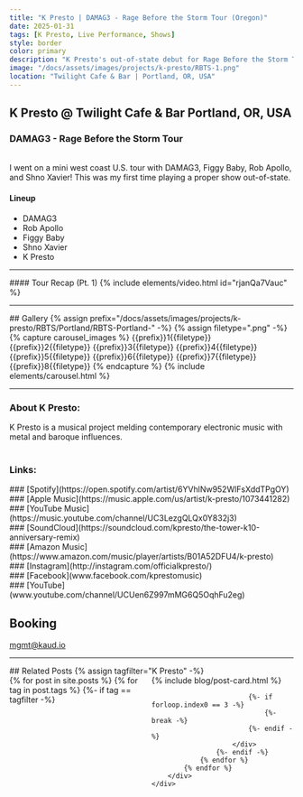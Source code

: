```yaml
---
title: "K Presto | DAMAG3 - Rage Before the Storm Tour (Oregon)"
date: 2025-01-31
tags: [K Presto, Live Performance, Shows]
style: border
color: primary
description: "K Presto's out-of-state debut for Rage Before the Storm Tour in Portland. "
image: "/docs/assets/images/projects/k-presto/RBTS-1.png"
location: "Twilight Cafe & Bar | Portland, OR, USA"
---
```


## K Presto @ Twilight Cafe & Bar Portland, OR, USA
### DAMAG3 - Rage Before the Storm Tour

<br>
I went on a mini west coast U.S. tour with DAMAG3, Figgy Baby, Rob Apollo, and Shno Xavier! This was my first time playing a proper show out-of-state. 

#### Lineup
- DAMAG3
- Rob Apollo
- Figgy Baby
- Shno Xavier
- K Presto

<hr>
#### Tour Recap (Pt. 1)
{% include elements/video.html id="rjanQa7Vauc" %}

<hr>

<div row markdown=1 style="max-height:1080px; ">
## Gallery
{% assign prefix="/docs/assets/images/projects/k-presto/RBTS/Portland/RBTS-Portland-" -%}
{% assign filetype=".png" -%}
{% capture carousel_images %}
{{prefix}}1{{filetype}}
{{prefix}}2{{filetype}}
{{prefix}}3{{filetype}}
{{prefix}}4{{filetype}}
{{prefix}}5{{filetype}}
{{prefix}}6{{filetype}}
{{prefix}}7{{filetype}}
{{prefix}}8{{filetype}}
{% endcapture %}
{% include elements/carousel.html %}
</div>

<hr>

### About K Presto:
K Presto is a musical project melding contemporary electronic music with metal and baroque influences.<br><br>

### Links:
<div class="row" markdown="1">
<div class="col" markdown="1">
### [Spotify](https://open.spotify.com/artist/6YVhlNw952WlFsXddTPgOY)
</div>

<div class="col" markdown="1">
### [Apple Music](https://music.apple.com/us/artist/k-presto/1073441282)
</div>

<div class="col" markdown="1">
### [YouTube Music](https://music.youtube.com/channel/UC3LezgQLQx0Y832j3)
</div>

<div class="col" markdown="1">
### [SoundCloud](https://soundcloud.com/kpresto/the-tower-k10-anniversary-remix)
</div>
</div>

<div class="row" markdown="1">
<div class="col" markdown="1">
### [Amazon Music](https://www.amazon.com/music/player/artists/B01A52DFU4/k-presto)
</div>

<div class="col" markdown="1">
### [Instagram](http://instagram.com/officialkpresto/)
</div>

<div class="col" markdown="1">
### [Facebook](www.facebook.com/kprestomusic)
</div>

<div class="col" markdown="1">
### [YouTube](www.youtube.com/channel/UCUen6Z997mMG6Q5OqhFu2eg)
</div>
</div>

## Booking
[mgmt@kaud.io](mailto:mgmt@kaud.io)

<hr>
## Related Posts
{% assign tagfilter="K Presto" -%}
<div style="max-width: 1fr">
    <div class="row">
        <div class="container-fluid" style="display: grid; grid-template-columns: repeat(auto-fit, minmax(200px, 1fr));">
            {% for post in site.posts %}
                {% for tag in post.tags %}
                    {%- if tag == tagfilter -%}
                        <div class="col pl-1 pr-1">
                            {% include blog/post-card.html %}

                            {%- if forloop.index0 == 3 -%}
                                {%- break -%}
                            {%- endif -%}
                        </div>
                    {%- endif -%}
                {% endfor %}
            {% endfor %}
        </div>
    </div>
</div>